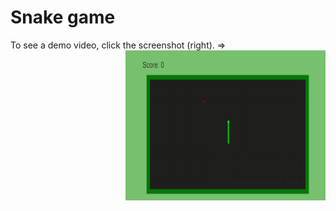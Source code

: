 # Snake game

To see a demo video, click the screenshot (right). =>
<a style="float:right" href="https://raw.githubusercontent.com/mirachirkova/SnakeGame/master/examples/example.mp4" target="_blank">
  <img alt="SnakeGame Demo Video" src="https://raw.githubusercontent.com/mirachirkova/SnakeGame/master/examples/example.png" width="320" height="240" />
</a>